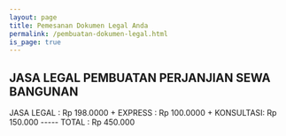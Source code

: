 ```yaml
---
layout: page
title: Pemesanan Dokumen Legal Anda
permalink: /pembuatan-dokumen-legal.html
is_page: true
---
```


<section class="duplicatable-content">		
  <div class="container">
    <div class="row">
      <div class="col-md-8">
        <h1>JASA LEGAL PEMBUATAN PERJANJIAN SEWA BANGUNAN</h1>
      </div>
      <div class="col-md-4">
        JASA LEGAL : Rp 198.0000
        + EXPRESS : Rp 100.0000
        + KONSULTASI: Rp 150.000
        -----
        TOTAL : Rp 450.000
      </div>
    </div>
  </div>
</section>  
